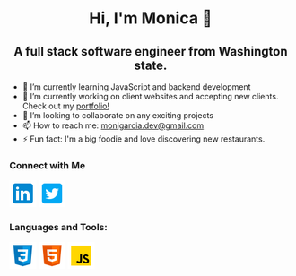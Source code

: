 <h1 align="center">Hi, I'm Monica 👋 </h1>

<h2 align="center">A full stack software engineer from Washington state.</h3>


- 🌱 I’m currently learning JavaScript and backend development
- 🔭 I’m currently working on client websites and accepting new clients. Check out my <a href="https://monica-garcia-dev.netlify.app/">portfolio!</a> 
- 👯 I’m looking to collaborate on any exciting projects
- 📫 How to reach me: monigarcia.dev@gmail.com
- ⚡ Fun fact: I'm a big foodie and love discovering new restaurants.

<h3>Connect with Me </h3>
<a href="https://www.linkedin.com/in/garcia-monica/" target="_blank"><img src="icons8-linkedin-48.png" alt="Link to Monica's LinkedIn"/></a>
<a href="https://twitter.com/monibgrt" target="_blank"><img src="icons8-twitter-squared-48.png" alt="Link to Monica's Twitter"/></a>

<h3>Languages and Tools:</h3>
<a href="#"><img src="icons8-css3-48.png" alt="CSS logo"></a>
<a href="#"><img src="icons8-html-5-48.png" alt="HTML logo"></a>
<a href="#"><img src="icons8-javascript-48.png" alt="JavaScript logo"></a>
